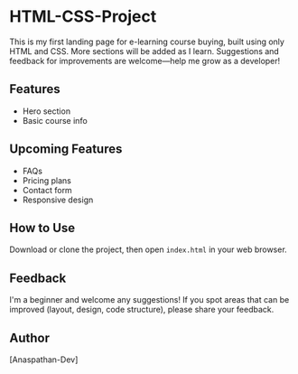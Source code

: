 # HTML-CSS-Project
This is my first landing page for e-learning course buying, built using only HTML and CSS. More sections will be added as I learn. Suggestions and feedback for improvements are welcome—help me grow as a developer!


## Features
- Hero section
- Basic course info

## Upcoming Features
- FAQs
- Pricing plans
- Contact form
- Responsive design

## How to Use
Download or clone the project, then open `index.html` in your web browser.

## Feedback
I'm a beginner and welcome any suggestions! If you spot areas that can be improved (layout, design, code structure), please share your feedback.

## Author
[Anaspathan-Dev]
